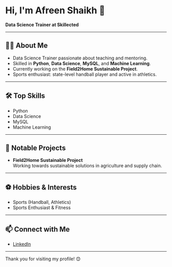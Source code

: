 # Hi, I'm Afreen Shaikh 👋

**Data Science Trainer at Skillected**

---

## 👩‍💻 About Me

- Data Science Trainer passionate about teaching and mentoring.
- Skilled in **Python**, **Data Science**, **MySQL**, and **Machine Learning**.
- Currently working on the **Field2Home Sustainable Project**.
- Sports enthusiast: state-level handball player and active in athletics.

---

## 🛠️ Top Skills

- Python
- Data Science
- MySQL
- Machine Learning

---

## 🌱 Notable Projects

- **Field2Home Sustainable Project**  
  Working towards sustainable solutions in agriculture and supply chain.

---

## ⚽ Hobbies & Interests

- Sports (Handball, Athletics)
- Sports Enthusiast & Fitness

---

## 📫 Connect with Me

- [LinkedIn](https://www.linkedin.com/in/afreen0909/)

---

Thank you for visiting my profile! 😊
